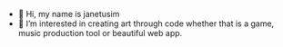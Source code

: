 - 👋 Hi, my name is janetusim
- 👀 I’m interested in creating art through code whether that is a game, music production tool or beautiful web app.

<!---
niko22225/niko22225 is a ✨ special ✨ repository because its `README.md` (this file) appears on your GitHub profile.
You can click the Preview link to take a look at your changes.
--->
